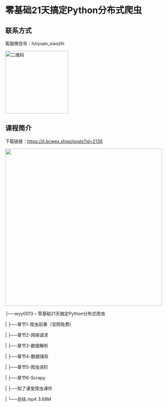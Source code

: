# 零基础21天搞定Python分布式爬虫

## 联系方式

客服微信号：itziyuan_xiaozhi

<img src="https://ziyuanyun.oss-cn-guangzhou.aliyuncs.com/common/20240614073449/666b82192834a.jpg" width="200" height="200" alt="二维码">

## 课程简介

下载链接：https://it.bcwex.shop/posts?id=2136

<img src="https://ziyuanyun.oss-cn-guangzhou.aliyuncs.com/yun/20240515183658/6644904a457cb.jpg" width="500" alt="">

  ├──wyy0013 &#8211; 零基础21天搞定Python分布式爬虫

 | ├──章节1-爬虫前奏（官网免费)

 | ├──章节2-网络请求

 | ├──章节3-数据解析

 | ├──章节4-数据储存

 | ├──章节5-爬虫进阶

 | ├──章节6-Scrapy

 | ├──知了课堂爬虫课件

 | └──总结.mp4 3.68M

  
